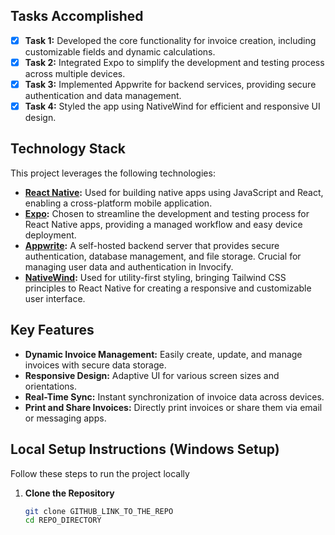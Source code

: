 ## Tasks Accomplished

- [x] **Task 1:** Developed the core functionality for invoice creation, including customizable fields and dynamic calculations.
- [x] **Task 2:** Integrated Expo to simplify the development and testing process across multiple devices.
- [x] **Task 3:** Implemented Appwrite for backend services, providing secure authentication and data management.
- [x] **Task 4:** Styled the app using NativeWind for efficient and responsive UI design.

## Technology Stack

This project leverages the following technologies:

- **[React Native](https://reactnative.dev):** Used for building native apps using JavaScript and React, enabling a cross-platform mobile application.
- **[Expo](https://expo.dev):** Chosen to streamline the development and testing process for React Native apps, providing a managed workflow and easy device deployment.
- **[Appwrite](https://appwrite.io):**  A self-hosted backend server that provides secure authentication, database management, and file storage. Crucial for managing user data and authentication in Invocify.
- **[NativeWind](https://www.nativewind.dev):** Used for utility-first styling, bringing Tailwind CSS principles to React Native for creating a responsive and customizable user interface.

## Key Features

- **Dynamic Invoice Management:**  Easily create, update, and manage invoices with secure data storage.
- **Responsive Design:** Adaptive UI for various screen sizes and orientations.
- **Real-Time Sync:** Instant synchronization of invoice data across devices.
- **Print and Share Invoices:**  Directly print invoices or share them via email or messaging apps.

## Local Setup Instructions (Windows Setup)

Follow these steps to run the project locally

1. **Clone the Repository**
   ```bash
   git clone GITHUB_LINK_TO_THE_REPO
   cd REPO_DIRECTORY
   ```


   

